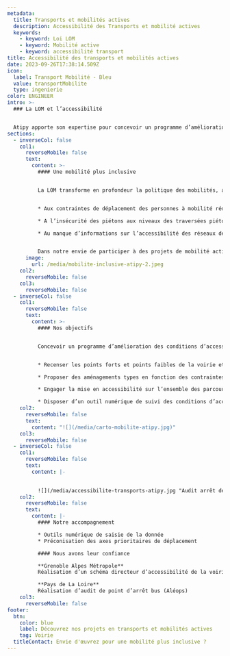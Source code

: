 ```yaml
---
metadata:
  title: Transports et mobilités actives
  description: Accessibilité des Transports et mobilité actives
  keywords:
    - keyword: Loi LOM
    - keyword: Mobilité active
    - keyword: accessibilité transport
title: Accessibilité des transports et mobilités actives
date: 2023-09-26T17:38:14.509Z
icon:
  label: Transport Mobilité - Bleu
  value: transportMobilite
  type: ingenierie
color: ENGINEER
intro: >-
  ### La LOM et l’accessibilité 


  Atipy apporte son expertise pour concevoir un programme d’amélioration des conditions d’accessibilité et de sécurité dans les mobilités.
sections:
  - inverseCol: false
    col1:
      reverseMobile: false
      text:
        content: >-
          #### Une mobilité plus inclusive


          La LOM transforme en profondeur la politique des mobilités, avec un objectif simple : des transports du quotidien à la fois plus faciles, moins coûteux et plus propres afin de faire face : 


          * Aux contraintes de déplacement des personnes à mobilité réduite 

          * A l’insécurité des piétons aux niveaux des traversées piétonnes et points d’arrêts de transport en commun 

          * Au manque d’informations sur l’accessibilité des réseaux de transport collectif et portions de voirie autour des arrêts de bus (200 m)


          Dans notre envie de participer à des projets de mobilité active, l’équipe d’Atipy mutualise ses compétences avec des partenaires experts en mobilité pour vous accompagner à la mise en place d’un schéma directeur des mobilités plus inclusif.
      image:
        url: /media/mobilite-inclusive-atipy-2.jpeg
    col2:
      reverseMobile: false
    col3:
      reverseMobile: false
  - inverseCol: false
    col1:
      reverseMobile: false
      text:
        content: >-
          #### Nos objectifs


          Concevoir un programme d’amélioration des conditions d’accessibilité et de sécurité : 


          * Recenser les points forts et points faibles de la voirie et des points d’arrêts de transport en commun 

          * Proposer des aménagements types en fonction des contraintes existantes 

          * Engager la mise en accessibilité sur l’ensemble des parcours voyageurs 

          * Disposer d’un outil numérique de suivi des conditions d’accessibilité
    col2:
      reverseMobile: false
      text:
        content: "![](/media/carto-mobilite-atipy.jpg)"
    col3:
      reverseMobile: false
  - inverseCol: false
    col1:
      reverseMobile: false
      text:
        content: |-
          

          ![](/media/accessibilite-transports-atipy.jpg "Audit arrêt de bus")
    col2:
      reverseMobile: false
      text:
        content: |-
          #### Notre accompagnement

          * Outils numérique de saisie de la donnée
          * Préconisation des axes prioritaires de déplacement

          #### Nous avons leur confiance

          **Grenoble Alpes Métropole** 
          Réalisation d’un schéma directeur d’accessibilité de la voirie 

          **Pays de La Loire** 
          Réalisation d’audit de point d’arrêt bus (Aléops)
    col3:
      reverseMobile: false
footer:
  btn:
    color: blue
    label: Découvrez nos projets en transports et mobilités actives
    tag: Voirie
  titleContact: Envie d'œuvrez pour une mobilité plus inclusive ?
---
```

